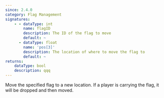 ```yaml
---
since: 2.4.0
category: Flag Management
signatures:
    - - dataType: int
        name: flagID
        description: The ID of the flag to move
        default: ~
      - dataType: float
        name: 'pos[3]'
        description: The location of where to move the flag to
        default: ~
returns:
    dataType: bool
    description: qqq
---
```


Move the specified flag to a new location. If a player is carrying the flag, it will be dropped and then moved.
